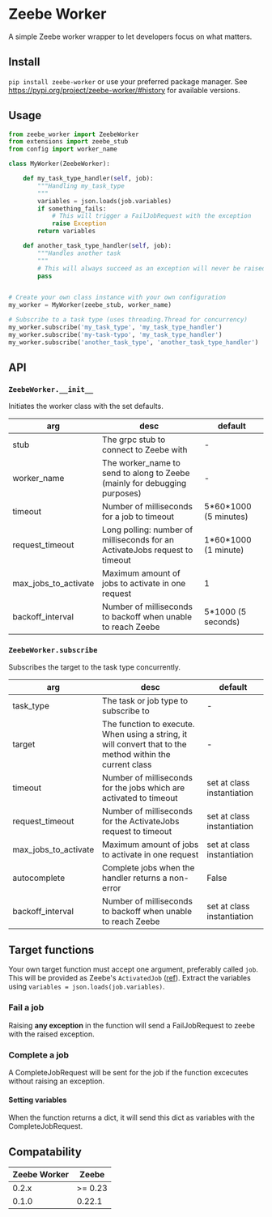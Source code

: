 # Zeebe Worker
A simple Zeebe worker wrapper to let developers focus on what matters.

## Install
`pip install zeebe-worker` or use your preferred package manager.
See https://pypi.org/project/zeebe-worker/#history for available versions.

## Usage
```python
from zeebe_worker import ZeebeWorker
from extensions import zeebe_stub
from config import worker_name

class MyWorker(ZeebeWorker):

    def my_task_type_handler(self, job):
        """Handling my_task_type
        """
        variables = json.loads(job.variables)
        if something_fails:
            # This will trigger a FailJobRequest with the exception
            raise Exception
        return variables

    def another_task_type_handler(self, job):
        """Handles another task
        """
        # This will always succeed as an exception will never be raised
        pass


# Create your own class instance with your own configuration
my_worker = MyWorker(zeebe_stub, worker_name)

# Subscribe to a task type (uses threading.Thread for concurrency)
my_worker.subscribe('my_task_type', 'my_task_type_handler')
my_worker.subscribe('my-task-typo', 'my_task_type_handler')
my_worker.subscribe('another_task_type', 'another_task_type_handler')
```

## API
### `ZeebeWorker.__init__`
Initiates the worker class with the set defaults.

| arg | desc | default |
| --- | ---- | ------- |
| stub | The grpc stub to connect to Zeebe with | - |
| worker_name | The worker_name to send to along to Zeebe (mainly for debugging purposes) | - |
| timeout | Number of milliseconds for a job to timeout | 5\*60\*1000 (5 minutes) |
| request_timeout | Long polling: number of milliseconds for an ActivateJobs request to timeout | 1\*60\*1000 (1 minute) |
| max_jobs_to_activate | Maximum amount of jobs to activate in one request | 1 |
| backoff_interval | Number of milliseconds to backoff when unable to reach Zeebe | 5\*1000 (5 seconds) |

### `ZeebeWorker.subscribe`
Subscribes the target to the task type concurrently.

| arg | desc | default |
| --- | ---- | ------- |
| task_type | The task or job type to subscribe to | - |
| target | The function to execute. When using a string, it will convert that to the method within the current class | - |
| timeout | Number of milliseconds for the jobs which are activated to timeout | set at class instantiation |
| request_timeout | Number of milliseconds for the ActivateJobs request to timeout | set at class instantiation |
| max_jobs_to_activate | Maximum amount of jobs to activate in one request | set at class instantiation |
| autocomplete | Complete jobs when the handler returns a non-error | False |
| backoff_interval | Number of milliseconds to backoff when unable to reach Zeebe | set at class instantiation |

## Target functions
Your own target function must accept one argument, preferably called `job`. This will be provided
as Zeebe's `ActivatedJob` ([ref](https://docs.zeebe.io/reference/grpc.html#output-activatejobsresponse)).
Extract the variables using `variables = json.loads(job.variables)`.

### Fail a job
Raising **any exception** in the function will send a FailJobRequest to zeebe with the raised exception.

### Complete a job
A CompleteJobRequest will be sent for the job if the function excecutes without raising an exception.

#### Setting variables
When the function returns a dict, it will send this dict as variables with the CompleteJobRequest.

## Compatability

| Zeebe Worker | Zeebe |
| --- | --- |
| 0.2.x | >= 0.23 |
| 0.1.0 | 0.22.1 |
